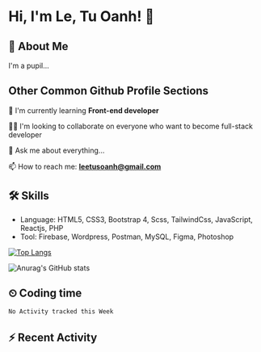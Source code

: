 
# Hi, I'm Le, Tu Oanh! 👋


## 🚀 About Me
I'm a pupil...


## Other Common Github Profile Sections

🌱 I'm currently learning **Front-end developer**

👯‍♀️ I'm looking to collaborate on everyone who want to become full-stack developer

💬 Ask me about everything...

📫 How to reach me: **leetusoanh@gmail.com**



## 🛠 Skills
- Language: HTML5, CSS3, Bootstrap 4, Scss, TailwindCss, JavaScript, Reactjs, PHP
- Tool: Firebase, Wordpress, Postman, MySQL, Figma, Photoshop

[![Top Langs](https://github-readme-stats.vercel.app/api/top-langs/?username=whiwf&layout=compact&theme=radical&hide=css)](https://github.com/anuraghazra/github-readme-stats)

![Anurag's GitHub stats](https://github-readme-stats.vercel.app/api?username=whiwf&show_icons=true&theme=radical)

## ⏲ Coding time
<!--START_SECTION:waka-->
```text
No Activity tracked this Week
```
<!--END_SECTION:waka-->

## ⚡ Recent Activity
<!--START_SECTION:activity-->